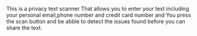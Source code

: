 This is a privacy text scanner That allows you to enter your text including your personal email,phone number and credit card number and You press the scan button and be abble to detect the issues found before you can share the text.
